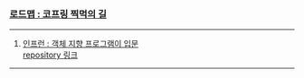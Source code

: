 ### [로드맵 : 코프링 찍먹의 길](https://www.inflearn.com/roadmaps/703)

---

1. [인프런 : 객체 지향 프로그램이 입문](https://www.inflearn.com/course/%EA%B0%9D%EC%B2%B4-%EC%A7%80%ED%96%A5-%ED%94%84%EB%A1%9C%EA%B7%B8%EB%9E%98%EB%B0%8D-%EC%9E%85%EB%AC%B8)  
[repository 링크](https://github.com/HanGyulKang/basic_object_oriented_programming)
   
---
